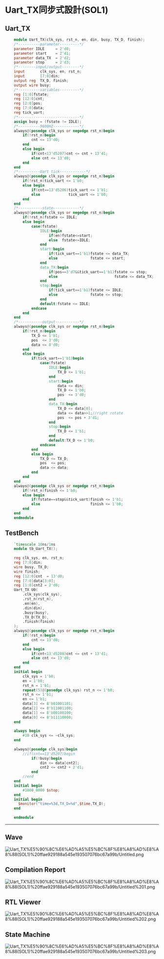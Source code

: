 # Uart_TX同步式設計(SOL1)

## Uart_TX

```verilog
	module Uart_TX(clk_sys, rst_n, en, din, busy, TX_D, finish);
	/*----------parameter---------*/
	parameter IDLE     = 2'd0;
	parameter start    = 2'd1;
	parameter data_TX  = 2'd2;
	parameter stop     = 2'd3;
	/*--------input/output--------*/
	input       clk_sys, en, rst_n;
	input       [7:0]din;
	output reg  TX_D, finish;
	output wire busy;
	/*----------variables---------*/
	reg [1:0]fstate;
	reg [12:0]cnt;
	reg [2:0]pos;
	reg [7:0]data;
	reg tick_uart;
	/*----------------------------*/
	assign busy = (fstate != IDLE);
	/*----------9600HZ------------*/
	always@(posedge clk_sys or negedge rst_n)begin
		if(!rst_n)begin
			cnt <= 13'd0;
		end 
		else begin
			if(cnt<13'd5207)cnt <= cnt + 13'd1;
			else cnt <= 13'd0;
		end
	end
	/*----------Uart tick------------*/
	always@(posedge clk_sys or negedge rst_n)begin
		if(!rst_n)tick_uart <= 1'b0;
		else begin
			if(cnt==13'd5206)tick_uart <= 1'b1;
			else             tick_uart <= 1'b0;
		end
	end
	/*-----------state------------*/
	always@(posedge clk_sys or negedge rst_n)begin
		if(!rst_n)fstate <= IDLE;
		else begin
			case(fstate)
				IDLE:begin
					if(en)fstate<=start;
					else  fstate<=IDLE;
				end
				start:begin
					if(tick_uart==1'b1)fstate <= data_TX;
					else               fstate <= start;
				end
				data_TX:begin
					if(pos==3'd7&&tick_uart==1'b1)fstate <= stop;
					else                          fstate <= data_TX;
				end
				stop:begin
					if(tick_uart==1'b1)fstate <= IDLE;
					else               fstate <= stop;
				end
				default:fstate <= IDLE;
			endcase
		end
	end
	/*-----------output-----------*/
	always@(posedge clk_sys or negedge rst_n)begin
		if(!rst_n)begin
			TX_D <= 1'b1;
			pos  <= 3'd0;
			data <= 8'd0;
		end
		else begin
			if(tick_uart==1'b1)begin
				case(fstate)
					IDLE:begin
						TX_D <= 1'b1;
					end
					start:begin
						data <= din;
						TX_D <= 1'b0;
						pos  <= 3'd0;
					end
					data_TX:begin
						TX_D <= data[0];
						data <= data>>1;//right rotate
						pos  <= pos + 3'd1;
					end
					stop:begin
						TX_D <= 1'b1;
					end
					default:TX_D <= 1'b0;
				endcase
			end
			else begin
				TX_D <= TX_D;
				pos  <= pos;
				data <= data;
			end
		end
	end
	always@(posedge clk_sys or negedge rst_n)begin
		if(!rst_n)finish <= 1'b0;
		else begin
			if(fstate==stop&&tick_uart)finish <= 1'b1;
			else                       finish <= 1'b0;
		end
	end
	endmodule
```

## TestBench

```verilog
	`timescale 10ns/1ns
	module tb_Uart_TX();
	
	reg clk_sys, en, rst_n;
	reg [7:0]din;
	wire busy, TX_D;
	wire finish;
	reg [12:0]cnt  = 13'd0;
	reg [7:0]data[3:0];
	reg [1:0]cnt2 = 2'd0;
	Uart_TX U0(
		.clk_sys(clk_sys), 
		.rst_n(rst_n),
		.en(en),
		.din(din), 
		.busy(busy),
		.TX_D(TX_D),
		.finish(finish)
	);
	always@(posedge clk_sys or negedge rst_n)begin
		if(!rst_n)begin
			cnt <= 13'd0;
		end 
		else begin
			if(cnt<13'd5208)cnt <= cnt + 13'd1;
			else cnt <= 13'd0;
		end
	end
	initial begin
		clk_sys = 1'b0;
		en = 1'b0;
		rst_n = 1'b1;
		repeat(5)@(posedge clk_sys) rst_n <= 1'b0;
		rst_n <= 1'b1;
		en <= 1'b1;
		data[3] <= 8'b01001101;
		data[2] <= 8'b11001100;
		data[1] <= 8'b00100100;
		data[0] <= 8'b11110000;
	end
	
	always begin
		#10 clk_sys <= ~clk_sys;
	end
	
	always@(posedge clk_sys)begin
		//if(cnt==13'd5207)begin
			if(!busy)begin
				din <= data[cnt2];
				cnt2 <= cnt2 + 2'd1;
			end
		//end
	end
	initial begin
		#1000_0000 $stop;
	end
	initial begin
	  $monitor("time=%3d,TX_D=%d",$time,TX_D);
	end
	
	endmodule
```

---

## Wave

![Uart_TX%E5%90%8C%E6%AD%A5%E5%BC%8F%E8%A8%AD%E8%A8%88(SOL1)%20ffae929188a545e193507076bc67a99b/Untitled.png](Uart_TX%E5%90%8C%E6%AD%A5%E5%BC%8F%E8%A8%AD%E8%A8%88(SOL1)%20ffae929188a545e193507076bc67a99b/Untitled.png)

## Compilation Report

![Uart_TX%E5%90%8C%E6%AD%A5%E5%BC%8F%E8%A8%AD%E8%A8%88(SOL1)%20ffae929188a545e193507076bc67a99b/Untitled%201.png](Uart_TX%E5%90%8C%E6%AD%A5%E5%BC%8F%E8%A8%AD%E8%A8%88(SOL1)%20ffae929188a545e193507076bc67a99b/Untitled%201.png)

## RTL Viewer

![Uart_TX%E5%90%8C%E6%AD%A5%E5%BC%8F%E8%A8%AD%E8%A8%88(SOL1)%20ffae929188a545e193507076bc67a99b/Untitled%202.png](Uart_TX%E5%90%8C%E6%AD%A5%E5%BC%8F%E8%A8%AD%E8%A8%88(SOL1)%20ffae929188a545e193507076bc67a99b/Untitled%202.png)

## State Machine

![Uart_TX%E5%90%8C%E6%AD%A5%E5%BC%8F%E8%A8%AD%E8%A8%88(SOL1)%20ffae929188a545e193507076bc67a99b/Untitled%203.png](Uart_TX%E5%90%8C%E6%AD%A5%E5%BC%8F%E8%A8%AD%E8%A8%88(SOL1)%20ffae929188a545e193507076bc67a99b/Untitled%203.png)